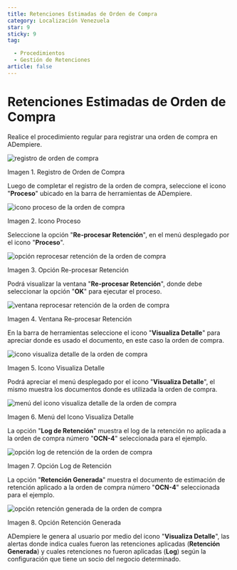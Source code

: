 ```yaml
---
title: Retenciones Estimadas de Orden de Compra
category: Localización Venezuela
star: 9
sticky: 9
tag:

  - Procedimientos
  - Gestión de Retenciones
article: false
---
```


**Retenciones Estimadas de Orden de Compra**
============================================

Realice el procedimiento regular para registrar una orden de compra en ADempiere.

![registro de orden de compra](/assets/img/procedures/withholding-management/resources/purchase-order-record.png)

Imagen 1. Registro de Orden de Compra

Luego de completar el registro de la orden de compra, seleccione el icono "**Proceso**" ubicado en la barra de herramientas de ADempiere.

![icono proceso de la orden de compra](/assets/img/procedures/withholding-management/resources/purchase-order-process-icon.png)

Imagen 2. Icono Proceso

Seleccione la opción "**Re-procesar Retención**", en el menú desplegado por el icono "**Proceso**".

![opción reprocesar retención de la orden de compra](/assets/img/procedures/withholding-management/resources/option-reprocess-purchase-order-retention.png)

Imagen 3. Opción Re-procesar Retención

Podrá visualizar la ventana "**Re-procesar Retención**", donde debe seleccionar la opción "**OK**" para ejecutar el proceso.

![ventana reprocesar retención de la orden de compra](/assets/img/procedures/withholding-management/resources/option-reprocess-purchase-order-retention.png)

Imagen 4. Ventana Re-procesar Retención

En la barra de herramientas seleccione el icono "**Visualiza Detalle**" para apreciar donde es usado el documento, en este caso la orden de compra.

![icono visualiza detalle de la orden de compra](/assets/img/procedures/withholding-management/resources/icon-displays-purchase-order-detail.png)

Imagen 5. Icono Visualiza Detalle

Podrá apreciar el menú desplegado por el icono "**Visualiza Detalle**", el mismo muestra los documentos donde es utilizada la orden de compra.

![menú del icono visualiza detalle de la orden de compra](/assets/img/procedures/withholding-management/resources/icon-menu-displays-purchase-order-detail.png)

Imagen 6. Menú del Icono Visualiza Detalle

La opción "**Log de Retención**" muestra el log de la retención no aplicada a la orden de compra número "**OCN-4**" seleccionada para el ejemplo.

![opción log de retención de la orden de compra](/assets/img/procedures/withholding-management/resources/purchase-order-retention-log-option.png)

Imagen 7. Opción Log de Retención

La opción "**Retención Generada**" muestra el documento de estimación de retención aplicado a la orden de compra número "**OCN-4**" seleccionada para el ejemplo.

![opción retención generada de la orden de compra](/assets/img/procedures/withholding-management/resources/hold-option-generated-from-purchase-order.png)

Imagen 8. Opción Retención Generada

ADempiere le genera al usuario por medio del icono "**Visualiza Detalle**", las alertas donde indica cuales fueron las retenciones aplicadas (**Retención Generada**) y cuales retenciones no fueron aplicadas (**Log**) según la configuración que tiene un socio del negocio determinado.
